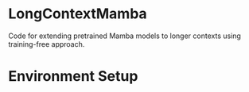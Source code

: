 # LongContextMamba
Code for extending pretrained Mamba models to longer contexts using training-free approach.
# Environment Setup
